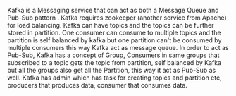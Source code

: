 Kafka is a Messaging service that can act as both a Message Queue and Pub-Sub pattern .
Kafka requires zookeeper (another service from Apache) for load balancing.
Kafka can have topics and the topics can be further stored in partition.
One consumer can consume to multiple topics and the partition is self balanced by kafka but one partition can't be consumed by multiple consumers this way Kafka act as message queue.
In order to act as Pub-Sub, Kafka has a concept of Group, Consumers in same groups that subscribed to a topic gets the topic from partition, self balanced by Kafka but all the groups also get all the Partition, this way it act as Pub-Sub as well.
Kafka has admin which has task for creating topics and partition etc, producers that produces data, consumer that consumes data. 
